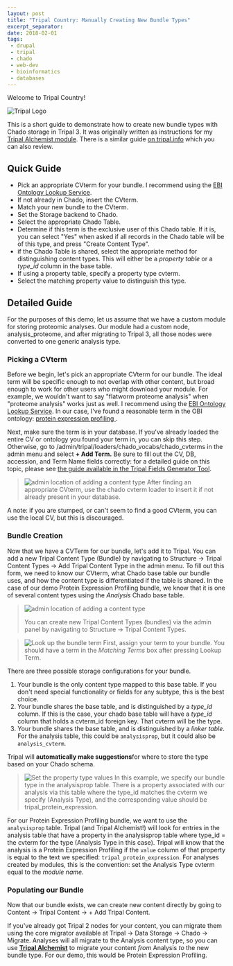 ```yaml
---
layout: post
title: "Tripal Country: Manually Creating New Bundle Types"
excerpt_separator: 
date: 2018-02-01
tags: 
 - drupal
 - tripal
 - chado
 - web-dev
 - bioinformatics
 - databases
---
```


Welcome to Tripal Country!

![Tripal Logo](/gatsby_profile/img/TripalLogo_dark.png)

This is a short guide to demonstrate how to create new bundle types with Chado storage in Tripal 3. It was originally written as instructions for my [Tripal Alchemist module](https://github.com/statonlab/tripal_alchemist/).  There is a similar guide [on tripal.info](http://tripal.info/tutorials/v3.x/content-types) which you can also review.



## Quick Guide

* Pick an appropriate CVterm for your bundle.  I recommend using the [EBI Ontology Lookup Service](https://www.ebi.ac.uk/ols/index).
* If not already in Chado, insert the CVterm.
* Match your new bundle to the CVterm.
* Set the Storage backend to Chado.
* Select the appropriate Chado Table.
* Determine if this term is the exclusive user of this Chado table.  If it is, you can select "Yes" when asked if all records in the Chado table will be of this type, and press "Create Content Type".
* if the Chado Table is shared, select the appropriate method for distinguishing content types. This will either be a *property table* or a *type_id* column in the base table.
* If using a property table, specify a property type cvterm.
* Select the matching property value to distinguish this type.

## Detailed Guide

For the purposes of this demo, let us assume that we have a custom module for storing proteomic analyses.  Our module had a custom node, analysis_proteome, and after migrating to Tripal 3, all those nodes were converted to one generic analysis type.

### Picking a CVterm

Before we begin, let's pick an appropriate CVterm for our bundle.  The ideal term will be specific enough to not overlap with other content, but broad enough to work for other users who might download your module.  For example, we wouldn't want to say "flatworm proteome analysis" when "proteome analysis" works just as well.
I recommend using the [EBI Ontology Lookup Service](https://www.ebi.ac.uk/ols/index).  In our case, I've found a reasonable term in the OBI ontology: [protein expression profiling
](https://www.ebi.ac.uk/ols/ontologies/obi/terms?iri=http%3A%2F%2Fpurl.obolibrary.org%2Fobo%2FOBI_0000615).

Next, make sure the term is in your database.  If you've already loaded the entire CV or ontology you found your term in, you can skip this step.  Otherwise, go to /admin/tripal/loaders/chado_vocabs/chado_cvterms in the admin menu and select **+ Add Term.**  Be sure to fill out the CV, DB, accession, and Term Name fields correctly: for a detailed guide on this topic, please see [the guide available in the Tripal Fields Generator Tool](https://github.com/statonlab/fields_generator/blob/master/CV_guide.md).

>![admin location of adding a content type](/gatsby_profile/img/tripal/bundle_creation/create_bundle_2_cvterm.png)
> After finding an appropriate CVterm, use the chado cvterm loader to insert it if not already present in your database.

A note: if you are stumped, or can't seem to find a good CVterm, you can use the local CV, but this is discouraged.   

### Bundle Creation

Now that we have a CVTerm for our bundle, let's add it to Tripal.  You can add a new Tripal Content Type (Bundle) by navigating to Structure -> Tripal Content Types -> Add Tripal Content Type in the admin menu.  To fill out this form, we need to know our CVterm, what Chado base table our bundle uses, and how the content type is differentiated if the table is shared.  In the case of our demo Protein Expression Profiling bundle, we know that it is one of several content types using the *Analysis* Chado base table. 

>![admin location of adding a content type](/gatsby_profile/img/tripal/bundle_creation/create_bundle_1.png)
>
> You can create new Tripal Content Types (bundles) via the admin panel by navigating to Structure -> Tripal Content Types. 

> ![Look up the bundle term](/gatsby_profile/img/tripal/bundle_creation/create_bundle_lookup_bundle_term.png)
> First, assign your term to your bundle.  You should have a term in the *Matching Terms* box after pressing Lookup Term.

There are three possible storage configurations for your bundle.

1)  Your bundle is the only content type mapped to this base table.  If you don't need special functionality or fields for any subtype, this is the best choice.
2)  Your bundle shares the base table, and is distinguished by a *type_id* column.  If this is the case, your chado base table will have a *type_id* column that holds a cvterm_id foreign key.  That cvterm will be the type.
3)  Your bundle shares the base table, and is distinguished by a *linker table*.  For the analysis table, this could be `analysisprop`, but it could also be `analysis_cvterm`.

Tripal will **automatically make suggestions**for where to store the type based on your Chado schema.
 

> ![Set the property type values](/gatsby_profile/img/tripal/bundle_creation/create_bundle_set_storage_properties.png)
> In this example, we specify our bundle type in the analysisprop table.  There is a property associated with our analysis via this table where the type_id matches the cvterm we specify (Analysis Type), and the corresponding value should be tripal_protein_expression.

For our Protein Expression Profiling bundle, we want to use the `analysisprop` table.  Tripal (and Tripal Alchemist!) will look for entries in the analysis table that have a property in the analysisprop table where type_id = the cvterm for the type (Analysis Type in this case).  Tripal will know that the analysis is a Protein Expression Profiling if the `value` column of that property is equal to the text we specified: `tripal_protein_expression`.  For analyses created by modules, this is the convention: set the Analysis Type cvterm equal to the *module name*.

### Populating our Bundle

Now that our bundle exists, we can create new content directly by going to Content -> Tripal Content -> + Add Tripal Content.

If you've already got Tripal 2 nodes for your content, you can migrate them using the core migrator available at Tripal -> Data Storage -> Chado -> Migrate.  Analyses will all migrate to the Analysis content type, so you can use [**Tripal Alchemist**](https://github.com/statonlab/tripal_alchemist/) to migrate your content *from* Analysis *to* the new bundle type.  For our demo, this would be Protein Expression Profiling.
